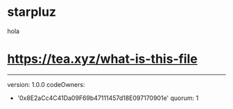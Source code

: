 # starpluz
hola
# https://tea.xyz/what-is-this-file
---
version: 1.0.0
codeOwners:
  - '0x8E2aCc4C41Da09F69b47111457d18E097170901e'
quorum: 1
